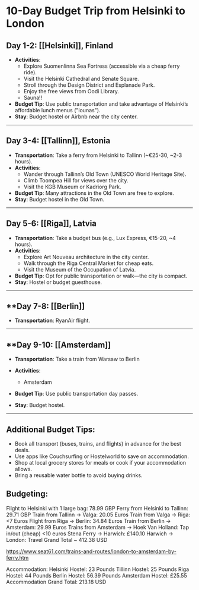 # 10-Day Budget Trip from Helsinki to London

## **Day 1-2: [[Helsinki]], Finland**
- **Activities**:
  - Explore Suomenlinna Sea Fortress (accessible via a cheap ferry ride).
  - Visit the Helsinki Cathedral and Senate Square.
  - Stroll through the Design District and Esplanade Park.
  - Enjoy the free views from Oodi Library.
  - Sauna!!
- **Budget Tip**: Use public transportation and take advantage of Helsinki’s affordable lunch menus ("lounas").
- **Stay**: Budget hostel or Airbnb near the city center.

---

## **Day 3-4: [[Tallinn]], Estonia**
- **Transportation**: Take a ferry from Helsinki to Tallinn (~€25-30, ~2-3 hours).
- **Activities**:
  - Wander through Tallinn’s Old Town (UNESCO World Heritage Site).
  - Climb Toompea Hill for views over the city.
  - Visit the KGB Museum or Kadriorg Park.
- **Budget Tip**: Many attractions in the Old Town are free to explore.
- **Stay**: Budget hostel in the Old Town.

---

## **Day 5-6: [[Riga]], Latvia**
- **Transportation**: Take a budget bus (e.g., Lux Express, €15-20, ~4 hours).
- **Activities**:
  - Explore Art Nouveau architecture in the city center.
  - Walk through the Riga Central Market for cheap eats.
  - Visit the Museum of the Occupation of Latvia.
- **Budget Tip**: Opt for public transportation or walk—the city is compact.
- **Stay**: Hostel or budget guesthouse.

---

## **Day 7-8: [[Berlin]]
- **Transportation**: RyanAir flight.

---

## **Day 9-10: [[Amsterdam]]
- **Transportation**: Take a train from Warsaw to Berlin
- **Activities**:
	- Amsterdam

- **Budget Tip**: Use public transportation day passes.
- **Stay**: Budget hostel.

---
## **Additional Budget Tips**:
- Book all transport (buses, trains, and flights) in advance for the best deals.
- Use apps like Couchsurfing or Hostelworld to save on accommodation.
- Shop at local grocery stores for meals or cook if your accommodation allows.
- Bring a reusable water bottle to avoid buying drinks.


## Budgeting: 
Flight to Helsinki with 1 large bag: 78.99 GBP
Ferry from Helsinki to Tallinn: 29.71 GBP
Train from Tallinn -> Valga: 20.05 Euros
Train from Valga -> Riga: <7 Euros
Flight from Riga -> Berlin: 34.84 Euros
Train from Berlin -> Amsterdam: 29.99 Euros
Trains from Amsterdam -> Hoek Van Holland: Tap in/out (cheap) <10 euros
Stena Ferry -> Harwich: £140.10
Harwich -> London: 
Travel Grand Total ~ 412.38 USD

https://www.seat61.com/trains-and-routes/london-to-amsterdam-by-ferry.htm

Accommodation: 
Helsinki Hostel: 23 Pounds
Tillinn Hostel: 25 Pounds 
Riga Hostel: 44 Pounds
Berlin Hostel: 56.39 Pounds 
Amsterdam Hostel: £25.55
Accommodation Grand Total: 213.18 USD 



